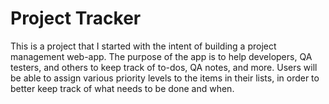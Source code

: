 # Project Tracker

This is a project that I started with the intent of building a project management web-app. The purpose of the app is to help developers, QA testers, and others to keep track of to-dos, QA notes, and more. Users will be able to assign various priority levels to the items in their lists, in order to better keep track of what needs to be done and when.
